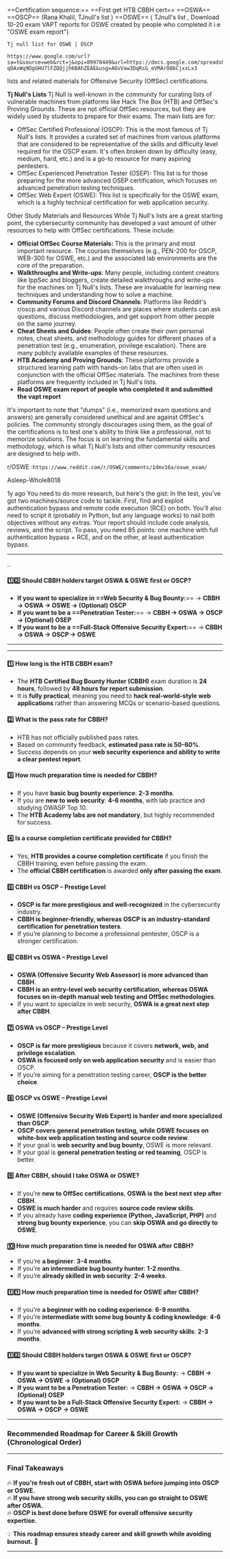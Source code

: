 
==Certification sequence:==
==First get HTB CBBH cert== 
==OSWA==
==OSCP== (Rana Khalil, TJnull's list )
==OSWE== ( TJnull's list , Download 10-20 exam VAPT reports for OSWE created by people who completed it i.e "OSWE exam report")

```
Tj null list for OSWE | OSCP

https://www.google.com/url?sa=t&source=web&rct=j&opi=89978449&url=https://docs.google.com/spreadsheets/u/1/d/1dwSMIAPIam0PuRBkCiDI88pU3yzrqqHkDtBngUHNCw8/htmlview&ved=2ahUKEwjF0tOBg-qOAxWq9DgGHU7lFZQQjjh6BAhZEAE&usg=AOvVaw3DqRsG_eVMArO8bCjxxLx3
```

lists and related materials for Offensive Security (OffSec) certifications.

**Tj Null's Lists**
Tj Null is well-known in the community for curating lists of vulnerable machines from platforms like Hack The Box (HTB) and OffSec's Proving Grounds. These are not official OffSec resources, but they are widely used by students to prepare for their exams. The main lists are for:
 * OffSec Certified Professional (OSCP): This is the most famous of Tj Null's lists. It provides a curated set of machines from various platforms that are considered to be representative of the skills and difficulty level required for the OSCP exam. It's often broken down by difficulty (easy, medium, hard, etc.) and is a go-to resource for many aspiring pentesters.
 * OffSec Experienced Penetration Tester (OSEP): This list is for those preparing for the more advanced OSEP certification, which focuses on advanced penetration testing techniques.
 * OffSec Web Expert (OSWE): This list is specifically for the OSWE exam, which is a highly technical certification for web application security.
 
Other Study Materials and Resources
While Tj Null's lists are a great starting point, the cybersecurity community has developed a vast amount of other resources to help with OffSec certifications. These include:
 * **Official OffSec Course Materials:** This is the primary and most important resource. The courses themselves (e.g., PEN-200 for OSCP, WEB-300 for OSWE, etc.) and the associated lab environments are the core of the preparation.
 * **Walkthroughs and Write-ups**: Many people, including content creators like IppSec and bloggers, create detailed walkthroughs and write-ups for the machines on Tj Null's lists. These are invaluable for learning new techniques and understanding how to solve a machine.
 * **Community Forums and Discord Channels**: Platforms like Reddit's r/oscp and various Discord channels are places where students can ask questions, discuss methodologies, and get support from other people on the same journey.
 * **Cheat Sheets and Guides**: People often create their own personal notes, cheat sheets, and methodology guides for different phases of a penetration test (e.g., enumeration, privilege escalation). There are many publicly available examples of these resources.
 * **HTB Academy and Proving Grounds**: These platforms provide a structured learning path with hands-on labs that are often used in conjunction with the official OffSec materials. The machines from these platforms are frequently included in Tj Null's lists.
 *  **Read OSWE exam report of people who completed it and submitted the vapt report**

It's important to note that "dumps" (i.e., memorized exam questions and answers) are generally considered unethical and are against OffSec's policies. The community strongly discourages using them, as the goal of the certifications is to test one's ability to think like a professional, not to memorize solutions. The focus is on learning the fundamental skills and methodology, which is what Tj Null's lists and other community resources are designed to help with.





r/OSWE :`https://www.reddit.com/r/OSWE/comments/1dmv16a/oswe_exam/`



Asleep-Whole8018

1y ago
You need to do more research, but here's the gist: In the test, you've got two machines/source code to tackle. First, find and exploit authentication bypass and remote code execution (RCE) on both. You'll also need to script it (probably in Python, but any language works) to nail both objectives without any extras. Your report should include code analysis, reviews, and the script. To pass, you need 85 points: one machine with full authentication bypass + RCE, and on the other, at least authentication bypass.


---



..
#### **1️⃣2️⃣ Should CBBH holders target OSWA & OSWE first or OSCP?**

- **If you want to specialize in ==Web Security & Bug Bounty:**== → **CBBH → OSWA → OSWE → (Optional) OSCP**
- **If you want to be a ==Penetration Tester:**== → **CBBH → OSWA → OSCP → (Optional) OSEP**
- **If you want to be a ==Full-Stack Offensive Security Expert:**== → **CBBH → OSWA → OSCP → OSWE**







---

---

#### **1️⃣ How long is the HTB CBBH exam?**

- The **HTB Certified Bug Bounty Hunter (CBBH)** exam duration is **24 hours**, followed by **48 hours for report submission**.
- It is **fully practical**, meaning you need to **hack real-world-style web applications** rather than answering MCQs or scenario-based questions.

#### **2️⃣ What is the pass rate for CBBH?**

- HTB has not officially published pass rates.
- Based on community feedback, **estimated pass rate is 50-60%**.
- Success depends on your **web security experience and ability to write a clear pentest report**.

#### **3️⃣ How much preparation time is needed for CBBH?**

- If you have **basic bug bounty experience**: **2-3 months**.
- If you are **new to web security**: **4-6 months**, with lab practice and studying OWASP Top 10.
- The **HTB Academy labs are not mandatory**, but highly recommended for success.

#### **4️⃣ Is a course completion certificate provided for CBBH?**

- Yes, **HTB provides a course completion certificate** if you finish the CBBH training, even before passing the exam.
- The **official CBBH certification** is awarded **only after passing the exam**.

#### **5️⃣ CBBH vs OSCP – Prestige Level**

- **OSCP is far more prestigious and well-recognized** in the cybersecurity industry.
- **CBBH is beginner-friendly, whereas OSCP is an industry-standard certification for penetration testers**.
- If you’re planning to become a professional pentester, OSCP is a stronger certification.

#### **6️⃣ CBBH vs OSWA – Prestige Level**

- **OSWA (Offensive Security Web Assessor) is more advanced than CBBH**.
- **CBBH is an entry-level web security certification, whereas OSWA focuses on in-depth manual web testing and OffSec methodologies**.
- If you want to specialize in web security, **OSWA is a great next step after CBBH**.

#### **7️⃣ OSWA vs OSCP – Prestige Level**

- **OSCP is far more prestigious** because it covers **network, web, and privilege escalation**.
- **OSWA is focused only on web application security** and is easier than OSCP.
- If you’re aiming for a penetration testing career, **OSCP is the better choice**.

#### **8️⃣ OSCP vs OSWE – Prestige Level**

- **OSWE (Offensive Security Web Expert) is harder and more specialized than OSCP**.
- **OSCP covers general penetration testing, while OSWE focuses on white-box web application testing and source code review**.
- If your goal is **web security and bug bounty**, OSWE is more relevant.
- If your goal is **general penetration testing or red teaming**, OSCP is better.

#### **9️⃣ After CBBH, should I take OSWA or OSWE?**

- If you’re **new to OffSec certifications**, **OSWA is the best next step after CBBH**.
- **OSWE is much harder** and requires **source code review skills**.
- If you already have **coding experience (Python, JavaScript, PHP)** and **strong bug bounty experience**, you can **skip OSWA and go directly to OSWE**.

#### **🔟 How much preparation time is needed for OSWA after CBBH?**

- If you’re **a beginner**: **3-4 months**.
- If you’re **an intermediate bug bounty hunter**: **1-2 months**.
- If you’re **already skilled in web security**: **2-4 weeks**.

#### **1️⃣1️⃣ How much preparation time is needed for OSWE after CBBH?**

- If you’re **a beginner with no coding experience**: **6-9 months**.
- If you’re **intermediate with some bug bounty & coding knowledge**: **4-6 months**.
- If you’re **advanced with strong scripting & web security skills**: **2-3 months**.

#### **1️⃣2️⃣ Should CBBH holders target OSWA & OSWE first or OSCP?**

- **If you want to specialize in Web Security & Bug Bounty:** → **CBBH → OSWA → OSWE → (Optional) OSCP**
- **If you want to be a Penetration Tester:** → **CBBH → OSWA → OSCP → (Optional) OSEP**
- **If you want to be a Full-Stack Offensive Security Expert:** → **CBBH → OSWA → OSCP → OSWE**

---

### **Recommended Roadmap for Career & Skill Growth (Chronological Order)**

---

### **Final Takeaways**

🔥 **If you're fresh out of CBBH, start with OSWA before jumping into OSCP or OSWE.**  
🔥 **If you have strong web security skills, you can go straight to OSWE after OSWA.**  
🔥 **OSCP is best done before OSWE for overall offensive security expertise.**

💡 **This roadmap ensures steady career and skill growth while avoiding burnout.** 🚀

---

